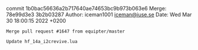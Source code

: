 commit 1b0bac56636a2b717640ae74653bc9b973b063e6
Merge: 78e99d3e3 3b2b03287
Author: iceman1001 <iceman@iuse.se>
Date:   Wed Mar 30 18:00:15 2022 +0200

    Merge pull request #1647 from equipter/master
    
    Update hf_14a_i2crevive.lua

